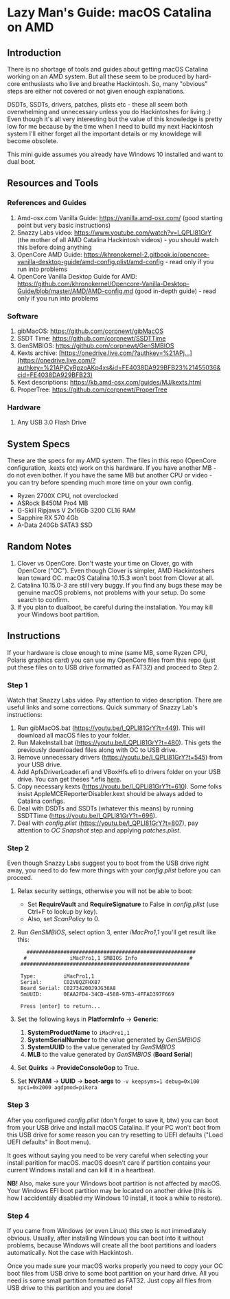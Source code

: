 # Lazy Man's Guide: macOS Catalina on AMD

## Introduction
There is no shortage of tools and guides about getting macOS Catalina working on an AMD system. But all these seem to be produced by hard-core enthusiasts who live and breathe Hackintosh. So, many "obvious" steps are either not covered or not given enough explanations.

DSDTs, SSDTs, drivers, patches, plists etc - these all seem both overwhelming and unnecessary unless you do Hackintoshes for living :) Even though it's all very interesting but the value of this knowledge is pretty low for me because by the time when I need to build my next Hackintosh system I'll either forget all the important details or my knowldege will become obsolete.

This mini guide assumes you already have Windows 10 installed and want to dual boot.

## Resources and Tools
### References and Guides
1. Amd-osx.com Vanilla Guide: https://vanilla.amd-osx.com/ (good starting point but very basic instructions)
2. Snazzy Labs video: https://www.youtube.com/watch?v=l_QPLl81GrY (the mother of all AMD Catalina Hackintosh videos) - you should watch this before doing anything
3. OpenCore AMD Guide: https://khronokernel-2.gitbook.io/opencore-vanilla-desktop-guide/amd-config.plist/amd-config - read only if you run into problems
4. OpenCore Vanilla Desktop Guide for AMD: https://github.com/khronokernel/Opencore-Vanilla-Desktop-Guide/blob/master/AMD/AMD-config.md (good in-depth guide) - read only if you run into problems
### Software
1. gibMacOS: https://github.com/corpnewt/gibMacOS
2. SSDT Time: https://github.com/corpnewt/SSDTTime
3. GenSMBIOS: https://github.com/corpnewt/GenSMBIOS 
4. Kexts archive: [https://onedrive.live.com/?authkey=%21APj...](https://onedrive.live.com/?authkey=%21APjCyRpzoAKp4xs&id=FE4038DA929BFB23%21455036&cid=FE4038DA929BFB23)
5. Kext descriptions: https://kb.amd-osx.com/guides/MJ/kexts.html
6. ProperTree: https://github.com/corpnewt/ProperTree
### Hardware
1. Any USB 3.0 Flash Drive

## System Specs
These are the specs for my AMD system. The files in this repo (OpenCore configuration, .kexts etc) work on this hardware. If you have another MB - do not even bother. If you have the same MB but another CPU or video - you can try before spending much more time on your own config.
* Ryzen 2700X CPU, not overclocked
* ASRock B450M Pro4 MB
* G-Skill Ripjaws V 2x16Gb 3200 CL16 RAM
* Sapphire RX 570 4Gb
* A-Data 240Gb SATA3 SSD

## Random Notes

1. Clover vs OpenCore. Don't waste your time on Clover, go with OpenCore ("OC"). Even though Clover is simpler, AMD Hackintoshers lean toward OC. macOS Catalina 10.15.3 won't boot from Clover at all.
2. Catalina 10.15.0-3 are still very buggy. If you find any bugs these may be genuine macOS problems, not problems with your setup. Do some search to confirm.
3. If you plan to dualboot, be careful during the installation. You may kill your Windows boot partition.

## Instructions

If your hardware is close enough to mine (same MB, some Ryzen CPU, Polaris graphics card) you can use my OpenCore files from this repo (just put these files on to USB drive formatted as FAT32) and proceed to Step 2.

### Step 1

Watch that Snazzy Labs video. Pay attention to video description. There are useful links and some corrections. Quick summary of Snazzy Lab's instructions:

1. Run gibMacOS.bat (https://youtu.be/l_QPLl81GrY?t=449). This will download all macOS files to your folder.
2. Run MakeInstall.bat (https://youtu.be/l_QPLl81GrY?t=480). This gets the previously downloaded files along with OC to USB drive.
3. Remove unnecessary drivers (https://youtu.be/l_QPLl81GrY?t=545) from your USB drive.
4. Add ApfsDriverLoader.efi and VBoxHfs.efi to drivers folder on your USB drive. You can get theses *.efis [here](https://github.com/acidanthera/AppleSupportPkg/releases).
5. Copy necessary kexts (https://youtu.be/l_QPLl81GrY?t=610). Some folks insist AppleMCEReporterDisabler.kext should be always added to Catalina configs.
6. Deal with DSDTs and SSDTs (whatever this means) by running SSDTTime (https://youtu.be/l_QPLl81GrY?t=696).
7. Deal with _config.plist_ (https://youtu.be/l_QPLl81GrY?t=807), pay attention to *OC Snapshot* step and applying _patches.plist_. 

### Step 2

Even though Snazzy Labs suggest you to boot from the USB drive right away, you need to do few more things with your _config.plist_ before you can proceed.

1. Relax security settings, otherwise you will not be able to boot:
   * Set **RequireVault** and **RequireSignature** to False in _config.plist_ (use Ctrl+F to lookup by key).
   * Also, set *ScanPolicy* to 0.
2. Run _GenSMBIOS_, select option 3, enter _iMacPro1,1_ you'll get result like this:
   ```
      #######################################################
     #              iMacPro1,1 SMBIOS Info                 #
    #######################################################

    Type:         iMacPro1,1
    Serial:       C02V8QZFHX87
    Board Serial: C02734200J9JG36A8
    SmUUID:       0EAA2FD4-34CD-4588-97B3-4FFAD397F669

    Press [enter] to return...
    ```
3. Set the following keys in **PlatformInfo** -> **Generic**:
   1. **SystemProductName** to `iMacPro1,1`
   2. **SystemSerialNumber** to the value generated by _GenSMBIOS_
   3. **SystemUUID** to the value generated by _GenSMBIOS_
   4. **MLB** to the value generated by _GenSMBIOS_ (**Board Serial**)

4. Set **Quirks** -> **ProvideConsoleGop** to True.
5. Set **NVRAM** -> **UUID** -> **boot-args** to `-v keepsyms=1 debug=0x100 npci=0x2000 agdpmod=pikera`

### Step 3

After you configured _config.plist_ (don't forget to save it, btw) you can boot from your USB drive and install macOS Catalina. If your PC won't boot from this USB drive for some reason you can try resetting to UEFI defaults ("Load UEFI defaults" in Boot menu). 

It goes without saying you need to be very careful when selecting your install parition for macOS. macOS doesn't care if partition contains your current Windows install and can kill it in a heartbeat.

**NB!** Also, make sure your Windows boot partition is not affected by macOS. Your Windows EFI boot partition may be located on another drive (this is how I accidentaly disabled my Windows 10 install, it took a while to restore).

### Step 4

If you came from Windows (or even Linux) this step is not immediately obvious. Usually, after installing Windows you can boot into it without problems, because Windows will create all the boot partitions and loaders automatically. Not the case with Hackintosh. 

Once you made sure your macOS works properly you need to copy your OC boot files from USB drive to some boot partition on your hard drive. All you need is some small partition formatted as FAT32. Just copy all files from USB drive to this partition and you are done!
